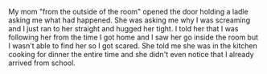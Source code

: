 
<p>
    My mom "from the outside of the room" opened the door holding a ladle asking me what had happened. She was asking me why I was screaming and I just ran to her straight and hugged her tight.
    I told her that I was following her from the time I got home and I saw her go inside the room but I wasn't able to find her so I got scared. She told me she was in the kitchen cooking for dinner the entire time and she didn't
    even notice that I already arrived from school.
</P>
